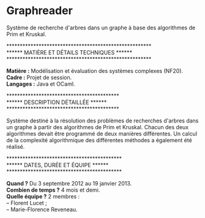 # Graphreader
Système de recherche d'arbres dans un graphe à base des algorithmes de Prim et Kruskal.

******************************************************<br>
****** MATIÈRE ET DÉTAILS TECHNIQUES ******<br>
******************************************************<br>

<b>Matière :</b> Modélisation et évaluation des systèmes complexes (NF20).<br>
<b>Cadre :</b> Projet de session.<br>
<b>Langages :</b> Java et OCaml.

******************************************<br>
****** DESCRIPTION DÉTAILLÉE ******<br>
******************************************<br>

Système destiné à la résolution des problèmes de recherches d'arbres dans un graphe à partir des algorithmes de Prim et Kruskal. Chacun des deux algorithmes devait être programmé de deux manières différentes. Un calcul de la complexité algorithmique des différentes méthodes a également été réalisé.

*******************************************<br>
****** DATES, DURÉE ET ÉQUIPE ******<br>
*******************************************<br>

<b>Quand ?</b> Du 3 septembre 2012 au 19 janvier 2013.<br>
<b>Combien de temps ?</b> 4 mois et demi.<br>
<b>Quelle équipe ?</b> 2 membres :<br>
– Florent Lucet ;<br>
– Marie-Florence Reveneau.
